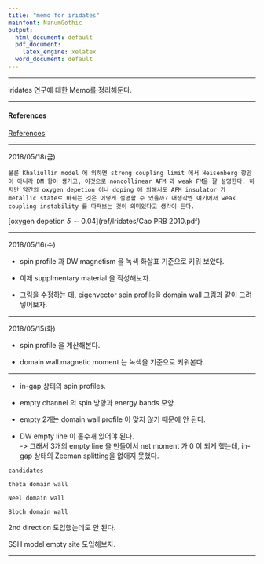 ```yaml
---
title: "memo for iridates"
mainfont: NanumGothic
output:
  html_document: default
  pdf_document:
    latex_engine: xelatex
  word_document: default
---
```






***

iridates 연구에 대한 Memo를 정리해둔다.


***

#### References

[References](ref_iridates.html)


***

2018/05/18(금)

```
물론 Khaliullin model 에 의하면 strong coupling limit 에서 Heisenberg 항만이 아니라 DM 항이 생기고, 이것으로 noncollinear AFM 과 weak FM을 잘 설명한다. 하지만 약간의 oxygen depetion 이나 doping 에 의해서도 AFM insulator 가 metallic state로 바뀌는 것은 어떻게 설명할 수 있을까? 내생각엔 여기에서 weak coupling instability 를 따져보는 것이 의미있다고 생각이 든다. 
```
[oxygen depetion $\delta \sim 0.04$](ref/Iridates/Cao PRB 2010.pdf) 


***

2018/05/16(수)

* spin profile 과 DW magnetism 을 녹색 화살표 기준으로 키워 보았다.

* 이제 supplmentary material 을 작성해보자. 

* 그림을 수정하는 데, eigenvector spin profile을 domain wall 그림과 같이 그려넣어보자.



***

2018/05/15(화)

* spin profile 을 계산해본다.

* domain wall magnetic moment 는 녹색을 기준으로 키워본다.



***

* in-gap 상태의 spin profiles.

* empty channel 의 spin 방향과 energy bands 모양.

* empty 2개는 domain wall profile 이 맞지 않기 때문에 안 된다.

* DW empty line 이 홀수개 있어야 된다.  
-> 그래서 3개의 empty line 을 만들어서 net moment 가 0 이 되게 했는데, in-gap 상태의 Zeeman splitting을 없애지 못했다.


```
candidates

theta domain wall

Neel domain wall

Bloch domain wall
```


2nd direction 도입했는데도 안 된다.

SSH model empty site 도입해보자.

***










